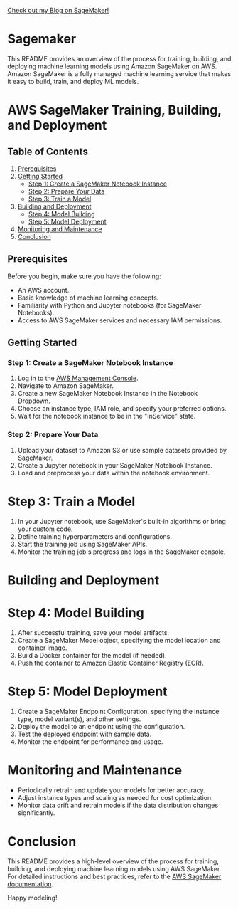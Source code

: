[Check out my Blog on SageMaker!](https://sameemblogs.hashnode.dev/building-and-deploying-machine-learning-models-with-aws-sagemaker)
# Sagemaker
This README provides an overview of the process for training, building, and deploying machine learning models using Amazon SageMaker on AWS. Amazon SageMaker is a fully managed machine learning service that makes it easy to build, train, and deploy ML models.
# AWS SageMaker Training, Building, and Deployment


## Table of Contents

1. [Prerequisites](#prerequisites)
2. [Getting Started](#getting-started)
   - [Step 1: Create a SageMaker Notebook Instance](#step-1-create-a-sagemaker-notebook-instance)
   - [Step 2: Prepare Your Data](#step-2-prepare-your-data)
   - [Step 3: Train a Model](#step-3-train-a-model)
3. [Building and Deployment](#building-and-deployment)
   - [Step 4: Model Building](#step-4-model-building)
   - [Step 5: Model Deployment](#step-5-model-deployment)
4. [Monitoring and Maintenance](#monitoring-and-maintenance)
5. [Conclusion](#conclusion)


## Prerequisites

Before you begin, make sure you have the following:

- An AWS account.
- Basic knowledge of machine learning concepts.
- Familiarity with Python and Jupyter notebooks (for SageMaker Notebooks).
- Access to AWS SageMaker services and necessary IAM permissions.

## Getting Started

### Step 1: Create a SageMaker Notebook Instance

1. Log in to the [AWS Management Console](https://aws.amazon.com/console/).
2. Navigate to Amazon SageMaker.
3. Create a new SageMaker Notebook Instance in the Notebook Dropdown.
4. Choose an instance type, IAM role, and specify your preferred options.
5. Wait for the notebook instance to be in the "InService" state.

### Step 2: Prepare Your Data

1. Upload your dataset to Amazon S3 or use sample datasets provided by SageMaker.
2. Create a Jupyter notebook in your SageMaker Notebook Instance.
3. Load and preprocess your data within the notebook environment.

# Step 3: Train a Model

1. In your Jupyter notebook, use SageMaker's built-in algorithms or bring your custom code.
2. Define training hyperparameters and configurations.
3. Start the training job using SageMaker APIs.
4. Monitor the training job's progress and logs in the SageMaker console.

# Building and Deployment

# Step 4: Model Building

1. After successful training, save your model artifacts.
2. Create a SageMaker Model object, specifying the model location and container image.
3. Build a Docker container for the model (if needed).
4. Push the container to Amazon Elastic Container Registry (ECR).

# Step 5: Model Deployment

1. Create a SageMaker Endpoint Configuration, specifying the instance type, model variant(s), and other settings.
2. Deploy the model to an endpoint using the configuration.
3. Test the deployed endpoint with sample data.
4. Monitor the endpoint for performance and usage.

# Monitoring and Maintenance

- Periodically retrain and update your models for better accuracy.
- Adjust instance types and scaling as needed for cost optimization.
- Monitor data drift and retrain models if the data distribution changes significantly.

# Conclusion

This README provides a high-level overview of the process for training, building, and deploying machine learning models using AWS SageMaker. For detailed instructions and best practices, refer to the [AWS SageMaker documentation](https://aws.amazon.com/sagemaker/).

Happy modeling!
